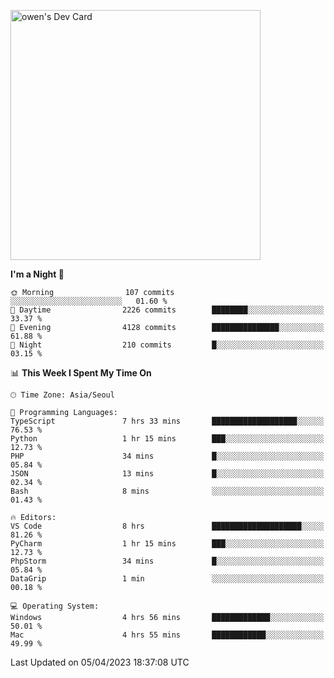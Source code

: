 <a href="https://app.daily.dev/owen_9066"><img src="https://api.daily.dev/devcards/51e5c69f10114f2abe0ae390c27b0828.png?r=hyb" width="400" alt="owen's Dev Card"/></a>

 
 <!--START_SECTION:waka-->
**I'm a Night 🦉** 

```text
🌞 Morning                107 commits         ░░░░░░░░░░░░░░░░░░░░░░░░░   01.60 % 
🌆 Daytime                2226 commits        ████████░░░░░░░░░░░░░░░░░   33.37 % 
🌃 Evening                4128 commits        ███████████████░░░░░░░░░░   61.88 % 
🌙 Night                  210 commits         █░░░░░░░░░░░░░░░░░░░░░░░░   03.15 % 
```


📊 **This Week I Spent My Time On** 

```text
🕑︎ Time Zone: Asia/Seoul

💬 Programming Languages: 
TypeScript               7 hrs 33 mins       ███████████████████░░░░░░   76.53 % 
Python                   1 hr 15 mins        ███░░░░░░░░░░░░░░░░░░░░░░   12.73 % 
PHP                      34 mins             █░░░░░░░░░░░░░░░░░░░░░░░░   05.84 % 
JSON                     13 mins             █░░░░░░░░░░░░░░░░░░░░░░░░   02.34 % 
Bash                     8 mins              ░░░░░░░░░░░░░░░░░░░░░░░░░   01.43 % 

🔥 Editors: 
VS Code                  8 hrs               ████████████████████░░░░░   81.26 % 
PyCharm                  1 hr 15 mins        ███░░░░░░░░░░░░░░░░░░░░░░   12.73 % 
PhpStorm                 34 mins             █░░░░░░░░░░░░░░░░░░░░░░░░   05.84 % 
DataGrip                 1 min               ░░░░░░░░░░░░░░░░░░░░░░░░░   00.18 % 

💻 Operating System: 
Windows                  4 hrs 56 mins       █████████████░░░░░░░░░░░░   50.01 % 
Mac                      4 hrs 55 mins       ████████████░░░░░░░░░░░░░   49.99 % 
```


 Last Updated on 05/04/2023 18:37:08 UTC
<!--END_SECTION:waka-->
